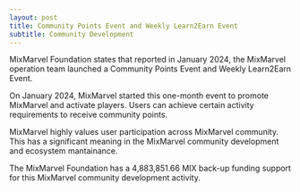 ```yaml
---
layout: post
title: Community Points Event and Weekly Learn2Earn Event
subtitle: Community Development 
---
```


MixMarvel Foundation states that reported in January 2024, the MixMarvel operation team launched a Community Points Event and Weekly Learn2Earn Event.

On January 2024, MixMarvel started this one-month event to promote MixMarvel and activate players. Users can achieve certain activity requirements to receive community points. 

MixMarvel highly values user participation across MixMarvel community. This has a significant meaning in the MixMarvel community development and ecosystem mantainance. 

The MixMarvel Foundation has a 4,883,851.66 MIX back-up funding support for this MixMarvel community development activity. 
